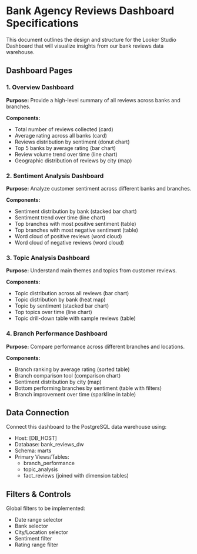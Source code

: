 # Bank Agency Reviews Dashboard Specifications

This document outlines the design and structure for the Looker Studio Dashboard that will visualize insights from our bank reviews data warehouse.

## Dashboard Pages

### 1. Overview Dashboard

**Purpose:** Provide a high-level summary of all reviews across banks and branches.

**Components:**
- Total number of reviews collected (card)
- Average rating across all banks (card)
- Reviews distribution by sentiment (donut chart)
- Top 5 banks by average rating (bar chart)
- Review volume trend over time (line chart)
- Geographic distribution of reviews by city (map)

### 2. Sentiment Analysis Dashboard

**Purpose:** Analyze customer sentiment across different banks and branches.

**Components:**
- Sentiment distribution by bank (stacked bar chart)
- Sentiment trend over time (line chart)
- Top branches with most positive sentiment (table)
- Top branches with most negative sentiment (table)
- Word cloud of positive reviews (word cloud)
- Word cloud of negative reviews (word cloud)

### 3. Topic Analysis Dashboard

**Purpose:** Understand main themes and topics from customer reviews.

**Components:**
- Topic distribution across all reviews (bar chart)
- Topic distribution by bank (heat map)
- Topic by sentiment (stacked bar chart)
- Top topics over time (line chart)
- Topic drill-down table with sample reviews (table)

### 4. Branch Performance Dashboard

**Purpose:** Compare performance across different branches and locations.

**Components:**
- Branch ranking by average rating (sorted table)
- Branch comparison tool (comparison chart)
- Sentiment distribution by city (map)
- Bottom performing branches by sentiment (table with filters)
- Branch improvement over time (sparkline in table)

## Data Connection

Connect this dashboard to the PostgreSQL data warehouse using:

- Host: [DB_HOST]
- Database: bank_reviews_dw
- Schema: marts
- Primary Views/Tables:
  - branch_performance
  - topic_analysis
  - fact_reviews (joined with dimension tables)

## Filters & Controls

Global filters to be implemented:
- Date range selector
- Bank selector
- City/Location selector
- Sentiment filter
- Rating range filter